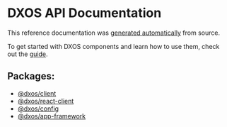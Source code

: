 # DXOS API Documentation

This reference documentation was [generated automatically](https://github.com/dxos/dxos/tree/main/docs) from source.

To get started with DXOS components and learn how to use them, check out the [guide](/guide/).

## Packages:

- [@dxos/client](/api/@dxos/client)
- [@dxos/react-client](/api/@dxos/react-client)
- [@dxos/config](/api/@dxos/config)
- [@dxos/app-framework](/api/@dxos/app-framework)
